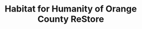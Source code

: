 ---
title: "Habitat for Humanity of Orange County ReStore"
url: /anaheim/habitat-for-humanity-of-orange-county-restore/
shop: Gebrauchtwaren
---